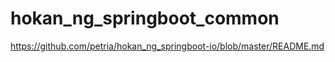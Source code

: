 # hokan_ng_springboot_common

https://github.com/petria/hokan_ng_springboot-io/blob/master/README.md
